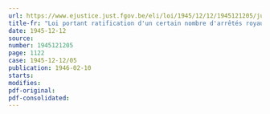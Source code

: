 ```yaml
---
url: https://www.ejustice.just.fgov.be/eli/loi/1945/12/12/1945121205/justel
title-fr: "Loi portant ratification d'un certain nombre d'arrêtés royaux pris en vertu de la loi du 30 juin 1931, modifiée par celle du 30 juillet 1934, relative à l'importation, à l'exportation et au transit de marchandises"
date: 1945-12-12
source:
number: 1945121205
page: 1122
case: 1945-12-12/05
publication: 1946-02-10
starts:
modifies:
pdf-original:
pdf-consolidated:
---
```


